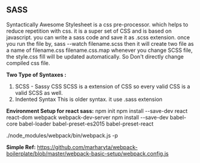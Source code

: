 ## SASS

Syntactically Awesome Stylesheet is a css pre-processor. which helps to reduce repetition with css. it is a super set of CSS and is based on javascript.
you can write a sass code and save it as .scss extension. once you run the file by,
sass --watch filename.scss
then it will create two file as a name of
filename.css
filename.css.map
whenever you change SCSS file, the style.css fill will be updated automatically. So Don't directly change compiled css file.

**Two Type of Syntaxes :**

1. SCSS - Sassy CSS
   SCSS is a extension of CSS so every valid CSS is a valid SCSS as well.
2. Indented Syntax
   This is older syntax. it use .sass extension

**Environment Setup for react sass:**
npm init
npm install --save-dev react react-dom webpack webpack-dev-server
npm install --save-dev babel-core babel-loader babel-preset-es2015 babel-preset-react

./node_modules/webpack/bin/webpack.js -p

**Simple Ref:**
https://github.com/marharyta/webpack-boilerplate/blob/master/webpack-basic-setup/webpack.config.js
